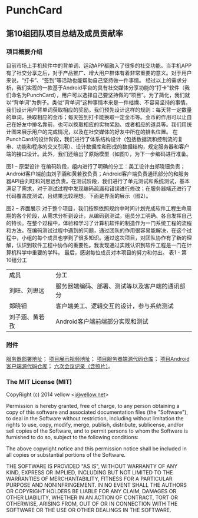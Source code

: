# PunchCard

## 第10组团队项目总结及成员贡献率
### 项目概要介绍
目前市场上手机软件中的背单词、运动APP都融入了很多的社交功能。当手机APP有了社交分享之后，对于产品推广、增大用户群体有着非常重要的意义。对于用户来说，“打卡”、“签到”等活动也能帮助自己坚持做一件事情。
经过以上的需求分析，我们实现的一款基于Android平台的具有社交媒体分享功能的“打卡”软件（我们命名为PunchCard），用户可以选择自己要坚持做的“项目”。为了简化，我们就以“背单词”为例子。类似“背单词”这种事情本来是一件枯燥、不容易坚持的事情。我们设计用户背单词获取相应的奖励。我们预先设计这样的规则：每天背一定数量的单词，换取相应的金币；每天签到打卡能换取一定金币等。金币的作用可以让自己在好友中排名靠前，也可以换取相应的实物奖励、或者相应的道具等。我们用统计图来展示用户的完成情况，以及在社交媒体的好友中所在的排名位置。
在PunchCard的设计阶段，我们进行了体系结构设计（包括数据流和控制流的复审、功能和程序的交叉引用）、设计数据库和形成的数据结构，规定服务器和客户端的接口设计。此外，我们还绘出了原始模型（如图1），为下一步编码进行准备。
 
图1 – 原型设计
在编码阶段，组内进行了明确的分工：美工设计由郑晓钿负责；Android客户端前由刘子涵和黄若孜负责；Android客户端负责通讯部分的和服务器API由刘旺和刘思远负责。在测试阶段，我们进行了单元测试和系统测试，基本满足了需求，对于测试过程中发现编码疏漏和错误进行修改；在服务器端还进行了代码覆盖度测试，且结果比较理想。下面是界面的展示（图2）。
   
图2 – 界面展示
对于整个项目，我们按照依照规约中时间计划完成软件工程生命周期的各个阶段，从需求分析到设计，从编码到测试，组员分工明确、各自发挥自己的特长。在整个过程中，体验和学习了计算机软件的制造作为一门系统工程的流程和方法。在编码测试过程中遇到的问题，通过团队的作用很容易能解决，在这个过程中，小组的每个成员也学到了很多知识。通过这次项目，对团队协作有了新的理解，认识到软件工程中协作的重要性。我发现通过实践认识到软件工程是一门在计算机科学中重要的学科。
最后，感谢每位成员对本项目的努力和付出。
表1 - 第10组分工
<table>
	<tr> <td>成员</td> <td>分工</td> </tr>
  <tr> <td>刘旺、刘思远</td> <td>服务器端编码、部署、测试等以及客户端的通讯部分</td> </tr>
  <tr> <td>郑晓钿</td> <td>客户端美工、逻辑交互的设计，参与系统测试</td> </tr>
<tr> <td>刘子涵、黄若孜</td> <td>Android客户端前端部分实现和测试</td> </tr>
</table>
	
	
	
### 附件
[服务器部署地址](http://ali.leasunhy.com:8000)；
[项目展示视频地址](http://liuw53-wp.stor.sinaapp.com/se%2F20.mp4)；
[项目服务器端源代码仓库](https://github.com/coolspring1293/PunchCardAPI)；
[项目Android客户端源代码仓库](https://github.com/coolspring1293/PunchCard)；
[六次会议记录（含照片）](https://github.com/coolspring1293/PunchCard/issues)。




### The MIT License (MIT)

CopyRight (c) 2014 vellow  &lt;<a href="mailto:i@vellow.net">i@vellow.net</a>&gt;

Permission is hereby granted, free of charge, to any person obtaining a copy
of this software and associated documentation files (the "Software"), to deal
in the Software without restriction, including without limitation the rights
to use, copy, modify, merge, publish, distribute, sublicense, and/or sell
copies of the Software, and to permit persons to whom the Software is
furnished to do so, subject to the following conditions:

The above copyright notice and this permission notice shall be included in
all copies or substantial portions of the Software.

THE SOFTWARE IS PROVIDED "AS IS", WITHOUT WARRANTY OF ANY KIND, EXPRESS OR
IMPLIED, INCLUDING BUT NOT LIMITED TO THE WARRANTIES OF MERCHANTABILITY,
FITNESS FOR A PARTICULAR PURPOSE AND NONINFRINGEMENT. IN NO EVENT SHALL THE
AUTHORS OR COPYRIGHT HOLDERS BE LIABLE FOR ANY CLAIM, DAMAGES OR OTHER
LIABILITY, WHETHER IN AN ACTION OF CONTRACT, TORT OR OTHERWISE, ARISING FROM,
OUT OF OR IN CONNECTION WITH THE SOFTWARE OR THE USE OR OTHER DEALINGS IN
THE SOFTWARE.

